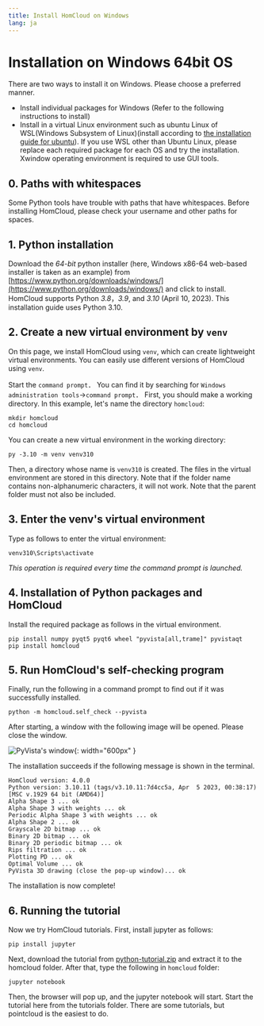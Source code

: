```yaml
---
title: Install HomCloud on Windows
lang: ja
---
```


# Installation on Windows 64bit OS

There are two ways to install it on Windows. Please choose a preferred manner.

 * Install individual packages for Windows (Refer to the following instructions to install)
 * Install in a virtual Linux environment such as ubuntu Linux of WSL(Windows Subsystem of Linux)(install according to [the installation guide for ubuntu](install_guide_for_Ubuntu.html)). If you use WSL other than Ubuntu Linux, please replace each required package for each OS and try the installation. Xwindow operating environment is required to use GUI tools.


## 0. Paths with whitespaces

Some Python tools have trouble with paths that have whitespaces. 
Before installing HomCloud, please check your username and other paths for spaces.

## 1. Python installation

Download the *64-bit* python installer (here, Windows x86-64 web-based installer is taken as an example) from [https://www.python.org/downloads/windows/](https://www.python.org/downloads/windows/) and click to install.
HomCloud supports Python *3.8*，*3.9*, and *3.10* (April 10, 2023).
This installation guide uses Python 3.10.

## 2. Create a new virtual environment by `venv`

On this page, we install HomCloud using `venv`, which can create lightweight virtual environments.
You can easily use different versions of HomCloud using `venv`.

Start the `command prompt`．
You can find it by searching for `Windows administration tools`→`command prompt`．
First, you should make a working directory. In this example, let's name the directory `homcloud`:

    mkdir homcloud
    cd homcloud

You can create a new virtual environment in the working directory:

    py -3.10 -m venv venv310

Then, a directory whose name is `venv310` is created. The files in the virtual environment are stored in this directory.
Note that if the folder name contains non-alphanumeric characters, it will not work. Note that the parent folder must not also be included.


## 3. Enter the venv's virtual environment

Type as follows to enter the virtual environment:

    venv310\Scripts\activate

*This operation is required every time the command prompt is launched.*

## 4. Installation of Python packages and HomCloud

Install the required package as follows in the virtual environment.

    pip install numpy pyqt5 pyqt6 wheel "pyvista[all,trame]" pyvistaqt 
    pip install homcloud

## 5. Run HomCloud's self-checking program

Finally, run the following in a command prompt to find out if it was successfully installed.

    python -m homcloud.self_check --pyvista

After starting, a window with the following image will be opened. Please close the window.

![PyVista's window](/images/screenshot-selfcheck-pyvista.png){: width="600px" }

The installation succeeds if the following message is shown in the terminal.

    HomCloud version: 4.0.0
    Python version: 3.10.11 (tags/v3.10.11:7d4cc5a, Apr  5 2023, 00:38:17) [MSC v.1929 64 bit (AMD64)]
    Alpha Shape 3 ... ok
    Alpha Shape 3 with weights ... ok
    Periodic Alpha Shape 3 with weights ... ok
    Alpha Shape 2 ... ok
    Grayscale 2D bitmap ... ok
    Binary 2D bitmap ... ok
    Binary 2D periodic bitmap ... ok
    Rips filtration ... ok
    Plotting PD ... ok
    Optimal Volume ... ok
    PyVista 3D drawing (close the pop-up window)... ok

The installation is now complete!

## 6. Running the tutorial

Now we try HomCloud tutorials. 
First, install jupyter as follows:

    pip install jupyter

Next, download the tutorial from [python-tutorial.zip](/download/python-tutorial.zip) and extract it to the homcloud folder.
After that, type the following in `homcloud` folder:

    jupyter notebook

Then, the browser will pop up, and the jupyter notebook will start.
Start the tutorial here from the tutorials folder. There are some tutorials, but pointcloud is the easiest to do.
